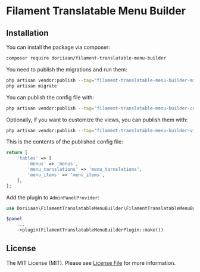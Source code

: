 # Filament Translatable Menu Builder

## Installation

You can install the package via composer:

```bash
composer require doriiaan/filament-translatable-menu-builder
```

You need to publish the migrations and run them:

```bash
php artisan vendor:publish --tag="filament-translatable-menu-builder-migrations"
php artisan migrate
```

You can publish the config file with:

```bash
php artisan vendor:publish --tag="filament-translatable-menu-builder-config"
```

Optionally, if you want to customize the views, you can publish them with:

```bash
php artisan vendor:publish --tag="filament-translatable-menu-builder-views"
```

This is the contents of the published config file:

```php
return [
    'tables' => [
        'menus' => 'menus',
        'menu_tarnslations' => 'menu_tarnslations',
        'menu_items' => 'menu_items',
    ],
];
```

Add the plugin to `AdminPanelProvider`:

```php
use Doriiaan\FilamentTranslatableMenuBuilder\FilamentTranslatableMenuBuilderPlugin;

$panel
    ...
    ->plugin(FilamentTranslatableMenuBuilderPlugin::make())
```

## License

The MIT License (MIT). Please see [License File](https://github.com/doriiaan/filament-translatable-menu-builder/raw/main/LICENSE.md) for more information.

